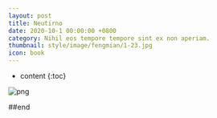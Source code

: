 ```yaml
---
layout: post
title: Neutirno
date: 2020-10-1 00:00:00 +0800
category: Nihil eos tempore tempore sint ex non aperiam.
thumbnail: style/image/fengmian/1-23.jpg
icon: book
---
```


* content
{:toc}

![png](\myPage\style\image\green.png)

##end














